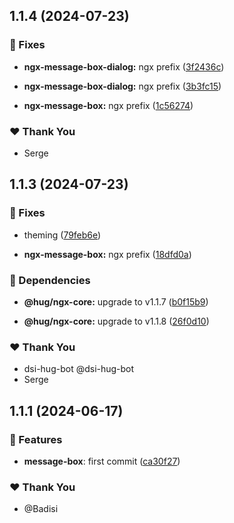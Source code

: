 ## 1.1.4 (2024-07-23)


### 🐛 Fixes

- **ngx-message-box-dialog:** ngx prefix ([3f2436c](https://github.com/DSI-HUG/ngx-components/commit/3f2436c))

- **ngx-message-box-dialog:** ngx prefix ([3b3fc15](https://github.com/DSI-HUG/ngx-components/commit/3b3fc15))

- **ngx-message-box:** ngx prefix ([1c56274](https://github.com/DSI-HUG/ngx-components/commit/1c56274))


### ❤️  Thank You

- Serge

## 1.1.3 (2024-07-23)


### 🐛 Fixes

- theming ([79feb6e](https://github.com/DSI-HUG/ngx-components/commit/79feb6e))

- **ngx-message-box:** ngx prefix ([18dfd0a](https://github.com/DSI-HUG/ngx-components/commit/18dfd0a))


### 🌱 Dependencies

- **@hug/ngx-core:** upgrade to v1.1.7 ([b0f15b9](https://github.com/DSI-HUG/ngx-components/commit/b0f15b9))

- **@hug/ngx-core:** upgrade to v1.1.8 ([26f0d10](https://github.com/DSI-HUG/ngx-components/commit/26f0d10))


### ❤️  Thank You

- dsi-hug-bot @dsi-hug-bot
- Serge

## 1.1.1 (2024-06-17)

### 🚀 Features

-   **message-box**: first commit ([ca30f27](https://github.com/DSI-HUG/ngx-components/commit/ca30f2791b4b013bedf38839e2bc2aed296c2acc))

### ❤️ Thank You

-   @Badisi
